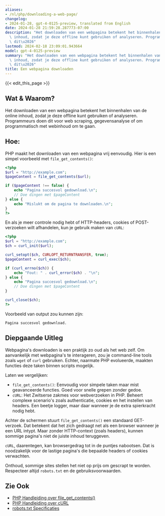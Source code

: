 ```yaml
---
aliases:
- /nl/php/downloading-a-web-page/
changelog:
- 2024-01-28, gpt-4-0125-preview, translated from English
date: 2024-01-28 21:59:28.287773-07:00
description: "Het downloaden van een webpagina betekent het binnenhalen van de online\
  \ inhoud, zodat je deze offline kunt gebruiken of analyseren. Programmeurs doen\
  \ dit\u2026"
lastmod: 2024-02-18 23:09:01.943664
model: gpt-4-0125-preview
summary: "Het downloaden van een webpagina betekent het binnenhalen van de online\
  \ inhoud, zodat je deze offline kunt gebruiken of analyseren. Programmeurs doen\
  \ dit\u2026"
title: Een webpagina downloaden
---
```


{{< edit_this_page >}}

## Wat & Waarom?

Het downloaden van een webpagina betekent het binnenhalen van de online inhoud, zodat je deze offline kunt gebruiken of analyseren. Programmeurs doen dit voor web scraping, gegevensanalyse of om programmatisch met webinhoud om te gaan.

## Hoe:

PHP maakt het downloaden van een webpagina vrij eenvoudig. Hier is een simpel voorbeeld met `file_get_contents()`:

```php
<?php
$url = "http://example.com";
$pageContent = file_get_contents($url);

if ($pageContent !== false) {
    echo "Pagina succesvol gedownload.\n";
    // Doe dingen met $pageContent
} else {
    echo "Mislukt om de pagina te downloaden.\n";
}
?>
```

En als je meer controle nodig hebt of HTTP-headers, cookies of POST-verzoeken wilt afhandelen, kun je gebruik maken van `cURL`:

```php
<?php
$url = "http://example.com";
$ch = curl_init($url);

curl_setopt($ch, CURLOPT_RETURNTRANSFER, true);
$pageContent = curl_exec($ch);

if (curl_errno($ch)) {
    echo "Fout: " . curl_error($ch) . "\n";
} else {
    echo "Pagina succesvol gedownload.\n";
    // Doe dingen met $pageContent
}

curl_close($ch);
?>
```

Voorbeeld van output zou kunnen zijn:
```
Pagina succesvol gedownload.
```

## Diepgaande Uitleg

Webpagina's downloaden is een praktijk zo oud als het web zelf. Om aanvankelijk met webpagina's te interageren, zou je command-line tools zoals `wget` of `curl` gebruiken. Echter, naarmate PHP evolueerde, maakten functies deze taken binnen scripts mogelijk.

Laten we vergelijken:

- `file_get_contents()`: Eenvoudig voor simpele taken maar mist geavanceerde functies. Goed voor snelle grepen zonder gedoe.
- `cURL`: Het Zwitserse zakmes voor webverzoeken in PHP. Beheert complexe scenario's zoals authenticatie, cookies en het instellen van headers. Een beetje logger, maar daar wanneer je de extra spierkracht nodig hebt.

Achter de schermen stuurt `file_get_contents()` een standaard GET-verzoek. Dat betekent dat het zich gedraagt net als een browser wanneer je een URL intypt. Maar zonder HTTP-context (zoals headers), kunnen sommige pagina's niet de juiste inhoud teruggeven.

`cURL`, daarentegen, kan browsergedrag tot in de puntjes nabootsen. Dat is noodzakelijk voor de lastige pagina's die bepaalde headers of cookies verwachten.

Onthoud, sommige sites stellen het niet op prijs om gescrapt te worden. Respecteer altijd `robots.txt` en de gebruiksvoorwaarden.

## Zie Ook

- [PHP Handleiding over file_get_contents()](http://php.net/manual/en/function.file-get-contents.php)
- [PHP Handleiding over cURL](http://php.net/manual/en/book.curl.php)
- [robots.txt Specificaties](https://developers.google.com/search/docs/advanced/robots/robots_txt)
